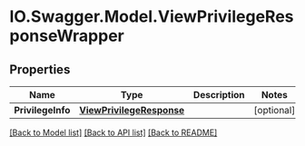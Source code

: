 # IO.Swagger.Model.ViewPrivilegeResponseWrapper
## Properties

Name | Type | Description | Notes
------------ | ------------- | ------------- | -------------
**PrivilegeInfo** | [**ViewPrivilegeResponse**](ViewPrivilegeResponse.md) |  | [optional] 

[[Back to Model list]](../README.md#documentation-for-models) [[Back to API list]](../README.md#documentation-for-api-endpoints) [[Back to README]](../README.md)

